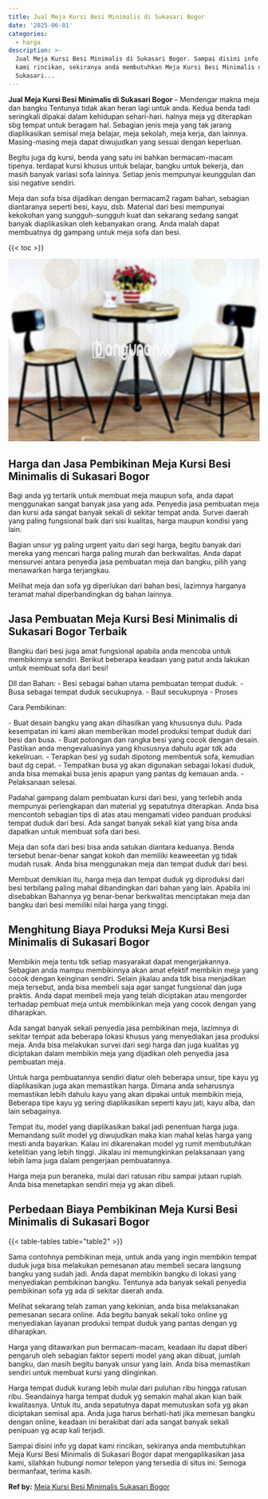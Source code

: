 ```yaml
---
title: Jual Meja Kursi Besi Minimalis di Sukasari Bogor
date: '2025-06-01'
categories:
  - harga
description: >-
  Jual Meja Kursi Besi Minimalis di Sukasari Bogor. Sampai disini info yg dapat
  kami rincikan, sekiranya anda membutuhkan Meja Kursi Besi Minimalis di
  Sukasari...
---
```


**Jual Meja Kursi Besi Minimalis di Sukasari Bogor** – Mendengar makna meja dan bangku Tentunya tidak akan heran lagi untuk anda. Kedua benda tadi seringkali dipakai dalam kehidupan sehari-hari. halnya meja yg diterapkan sbg tempat untuk beragam hal. Sebagian jenis meja yang tak jarang diaplikasikan semisal meja belajar, meja sekolah, meja kerja, dan lainnya. Masing-masing meja dapat diwujudkan yang sesuai dengan keperluan.

Begitu juga dg kursi, benda yang satu ini bahkan bermacam-macam tipenya. terdapat kursi khusus untuk belajar, bangku untuk bekerja, dan masih banyak variasi sofa lainnya. Setiap jenis mempunyai keunggulan dan sisi negative sendiri.

Meja dan sofa bisa dijadikan dengan bermacam2 ragam bahan, sebagian diantaranya seperti besi, kayu, dsb. Material dari besi mempunyai kekokohan yang sungguh-sungguh kuat dan sekarang sedang sangat banyak diaplikasikan oleh kebanyakan orang. Anda malah dapat membuatnya dg gampang untuk meja sofa dan besi.

{{< toc >}}

![Jual Meja Kursi Besi Minimalis di Sukasari Bogor](/images/jual-meja-besi-murah05.png)

## Harga dan Jasa Pembikinan Meja Kursi Besi Minimalis di Sukasari Bogor

Bagi anda yg tertarik untuk membuat meja maupun sofa, anda dapat menggunakan sangat banyak jasa yang ada. Penyedia jasa pembuatan meja dan kursi ada sangat banyak sekali di sekitar tempat anda. Survei daerah yang paling fungsional baik dari sisi kualitas, harga maupun kondisi yang lain.

Bagian unsur yg paling urgent yaitu dari segi harga, begitu banyak dari mereka yang mencari harga paling murah dan berkwalitas. Anda dapat mensurvei antara penyedia jasa pembuatan meja dan bangku, pilih yang menawarkan harga terjangkau.

Melihat meja dan sofa yg diperlukan dari bahan besi, lazimnya harganya teramat mahal diperbandingkan dg bahan lainnya.

## Jasa Pembuatan Meja Kursi Besi Minimalis di Sukasari Bogor Terbaik

Bangku dari besi juga amat fungsional apabila anda mencoba untuk membikinnya sendiri. Berikut beberapa keadaan yang patut anda lakukan untuk membuat sofa dari besi!

Dll dan Bahan: - Besi sebagai bahan utama pembuatan tempat duduk. - Busa sebagai tempat duduk secukupnya. - Baut secukupnya - Proses

Cara Pembikinan:

\- Buat desain bangku yang akan dihasilkan yang khususnya dulu. Pada kesempatan ini kami akan memberikan model produksi tempat duduk dari besi dan busa. - Buat potongan dan rangka besi yang cocok dengan desain. Pastikan anda mengevaluasinya yang khususnya dahulu agar tdk ada kekeliruan. - Terapkan besi yg sudah dipotong membentuk sofa, kemudian baut dg cepat. - Tempatkan busa yg akan digunakan sebagai lokasi duduk, anda bisa memakai busa jenis apapun yang pantas dg kemauan anda. - Pelaksanaan selesai.

Padahal gampang dalam pembuatan kursi dari besi, yang terlebih anda mempunyai perlengkapan dan material yg sepatutnya diterapkan. Anda bisa mencontoh sebagian tips di atas atau mengamati video panduan produksi tempat duduk dari besi. Ada sangat banyak sekali kiat yang bisa anda dapatkan untuk membuat sofa dari besi.

Meja dan sofa dari besi bisa anda satukan diantara keduanya. Benda tersebut benar-benar sangat kokoh dan memiliki keaweeetan yg tidak mudah rusak. Anda bisa menggunakan meja dan tempat duduk dari besi.

Membuat demikian itu, harga meja dan tempat duduk yg diproduksi dari besi terbilang paling mahal dibandingkan dari bahan yang lain. Apabila ini disebabkan Bahannya yg benar-benar berkwalitas menciptakan meja dan bangku dari besi memiliki nilai harga yang tinggi.

## Menghitung Biaya Produksi Meja Kursi Besi Minimalis di Sukasari Bogor

Membikin meja tentu tdk setiap masyarakat dapat mengerjakannya. Sebagian anda mampu membikinnya akan amat efektif membikin meja yang cocok dengan keinginan sendiri. Selain jikalau anda tdk bisa menjadikan meja tersebut, anda bisa membeli saja agar sangat fungsional dan juga praktis. Anda dapat membeli meja yang telah diciptakan atau mengorder terhadap pembuat meja untuk membikinkan meja yang cocok dengan yang diharapkan.

Ada sangat banyak sekali penyedia jasa pembikinan meja, lazimnya di sekitar tempat ada beberapa lokasi khusus yang menyediakan jasa produksi meja. Anda bisa melakukan survei dari segi harga dan juga kualitas yg diciptakan dalam membikin meja yang dijadikan oleh penyedia jasa pembuatan meja.

Untuk harga pembuatannya sendiri diatur oleh beberapa unsur, tipe kayu yg diaplikasikan juga akan memastikan harga. Dimana anda seharusnya memastikan lebih dahulu kayu yang akan dipakai untuk membikin meja, Beberapa tipe kayu yg sering diaplikasikan seperti kayu jati, kayu alba, dan lain sebagainya.

Tempat itu, model yang diaplikasikan bakal jadi penentuan harga juga. Memandang sulit model yg diwujudkan maka kian mahal kelas harga yang mesti anda bayarkan. Kalau ini dikarenakan model yg rumit membutuhkan ketelitian yang lebih tinggi. Jikalau ini memungkinkan pelaksanaan yang lebih lama juga dalam pengerjaan pembuatannya.

Harga meja pun beraneka, mulai dari ratusan ribu sampai jutaan rupiah. Anda bisa menetapkan sendiri meja yg akan dibeli.

## Perbedaan Biaya Pembikinan Meja Kursi Besi Minimalis di Sukasari Bogor

{{< table-tables table="table2" >}}

Sama contohnya pembikinan meja, untuk anda yang ingin membikin tempat duduk juga bisa melakukan pemesanan atau membeli secara langsung bangku yang sudah jadi. Anda dapat membikin bangku di lokasi yang menyediakan pembikinan bangku. Tentunya ada banyak sekali penyedia pembikinan sofa yg ada di sekitar daerah anda.

Melihat sekarang telah zaman yang kekinian, anda bisa melaksanakan pemesanan secara online. Ada begitu banyak sekali toko online yg menyediakan layanan produksi tempat duduk yang pantas dengan yg diharapkan.

Harga yang ditawarkan pun bermacam-macam, keadaan itu dapat diberi pengaruh oleh sebagian faktor seperti model yang akan dibuat, jumlah bangku, dan masih begitu banyak unsur yang lain. Anda bisa memastikan sendiri untuk membuat kursi yang diinginkan.

Harga tempat duduk kurang lebih mulai dari puluhan ribu hingga ratusan ribu. Seandainya harga tempat duduk yg semakin mahal akan kian baik kwalitasnya. Untuk itu, anda sepatutnya dapat memutuskan sofa yg akan diciptakan semisal apa. Anda juga harus berhati-hati jika memesan bangku dengan online, keadaan ini berakibat dari ada sangat banyak sekali penipuan yg acap kali terjadi.

Sampai disini info yg dapat kami rincikan, sekiranya anda membutuhkan Meja Kursi Besi Minimalis di Sukasari Bogor dapat mengaplikasikan jasa kami, silahkan hubungi nomor telepon yang tersedia di situs ini. Semoga bermanfaat, terima kasih.

**Ref by:** [Meja Kursi Besi Minimalis Sukasari Bogor](https://id.wikipedia.org/wiki/Meja)
